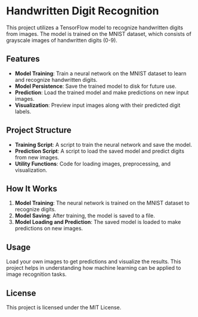 # Handwritten Digit Recognition

This project utilizes a TensorFlow model to recognize handwritten digits from images. The model is trained on the MNIST dataset, which consists of grayscale images of handwritten digits (0-9).

## Features

- **Model Training**: Train a neural network on the MNIST dataset to learn and recognize handwritten digits.
- **Model Persistence**: Save the trained model to disk for future use.
- **Prediction**: Load the trained model and make predictions on new input images.
- **Visualization**: Preview input images along with their predicted digit labels.

## Project Structure

- **Training Script**: A script to train the neural network and save the model.
- **Prediction Script**: A script to load the saved model and predict digits from new images.
- **Utility Functions**: Code for loading images, preprocessing, and visualization.

## How It Works

1. **Model Training**: The neural network is trained on the MNIST dataset to recognize digits.
2. **Model Saving**: After training, the model is saved to a file.
3. **Model Loading and Prediction**: The saved model is loaded to make predictions on new images.

## Usage

Load your own images to get predictions and visualize the results. This project helps in understanding how machine learning can be applied to image recognition tasks.

## License

This project is licensed under the MIT License.